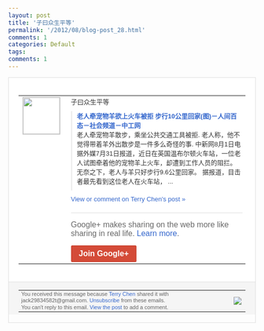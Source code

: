```yaml
---
layout: post
title: '子曰众生平等'
permalink: '/2012/08/blog-post_28.html'
comments: 1
categories: Default
tags: 
comments: 1
---
```

<div style="border:solid 1px #dfdfdf;color:#686868;font:13px Arial"><div style="background-color:#fff;padding:20px;"><table cellpadding="0" cellspacing="0"><tr><td style="padding-right:15px;vertical-align:top"><a href="https://plus.google.com/_/notifications/emlink?emrecipient=110200756825219614165&amp;emid=CIif6tGiirICFQpFcAod4ioAAA&amp;path=%2F108643996575278738906&amp;dt=1346155128205&amp;uob=8"><img height="75" src="https://lh3.googleusercontent.com/-KKRGTyJ5Bl0/AAAAAAAAAAI/AAAAAAAAEEY/jllxqER5dCk/s75-c-k-a/photo.jpg" style="border:solid 1px #cccccc;" width="75"/></a></td><td style="width:578px;color:#333;font:13px Arial;vertical-align:top"><div style="padding-bottom:10px">子曰众生平等</div><div style="margin-bottom:10px;padding-left:10px; border-left:2px solid #EAEAEA"><span style="margin-right:5px"><a href="http://society.workercn.cn/c/2012/08/01/120801151847893752253.html" style="color:#3366CC;text-decoration:none"><span style="font-weight:bold">老人牵宠物羊欲上火车被拒 步行10公里回家(图)－人间百态－社会频<wbr/>道－中工网</span></a><div style="padding-bottom:10px">老人牵宠物羊散步，乘坐公共交通工具被拒. 老人称，他不觉得带着羊外出散步是一件多么<wbr/>奇怪的事. 中新网8月1日电据外媒7月31日报道，近<wbr/>日在英国温布尔顿火车站，一位老人试图牵着<wbr/>他的宠物羊上火车，却遭到工作人员的阻拦。<wbr/>无奈之下，老人与羊只好步行9.6公里回家<wbr/>。 据报道，目击者最先看到这位老人在火车站， ...</div></span></div><a href="https://plus.google.com/_/notifications/emlink?emrecipient=110200756825219614165&amp;emid=CIif6tGiirICFQpFcAod4ioAAA&amp;path=%2F108643996575278738906%2Fposts%2FXvS7uLffZgL%3Fgpinv%3DAMIXal_4AP7S59CQIpkYy0feYj3VmDB-YAGISwPO5a0k6Xc5F4_FoYLiLW9nvqeE9WG9ZL3AQF_WzsYRvDPodjAl-J2Hm09ezu0cmOQBm5k5eU_tT-XGjSM&amp;dt=1346155128205&amp;uob=8" style="color:#3366CC;text-decoration:none">View or comment on Terry Chen's post »</a><div style="margin-top:20px;border-top:solid 1px #dfdfdf"><div style="padding:15px 0;color:#686868;font:16px Arial">Google+ makes sharing on the web more like sharing in real life. <a href="http://www.google.com/+/learnmore/" style="color:#3366CC;text-decoration:none">Learn more</a>.</div><a href="https://plus.google.com/_/notifications/emlink?emrecipient=110200756825219614165&amp;emid=CIif6tGiirICFQpFcAod4ioAAA&amp;path=%2F%3Fgpinv%3DAMIXal_4AP7S59CQIpkYy0feYj3VmDB-YAGISwPO5a0k6Xc5F4_FoYLiLW9nvqeE9WG9ZL3AQF_WzsYRvDPodjAl-J2Hm09ezu0cmOQBm5k5eU_tT-XGjSM&amp;dt=1346155128205&amp;uob=8" style="display:inline-block;padding:7px 15px;background-color:#d44b38; color:#fff;font-size:16px; font-weight:bold;border-radius:2px;-webkit-border-radius:2px; -moz-border-radius:2px;border:solid 1px #c43b28; white-space:nowrap;text-decoration:none">Join Google+</a></div></td></tr></table></div><div style="border-top:solid 1px #dfdfdf;padding:0 20px; background-color:#f5f5f5"><table cellpadding="0" cellspacing="0" style="height:50px"><tbody><tr><td style="vertical-align:middle;width:100%; color:#636363;font:11px Arial; line-height:120%">You received this message because <a href="https://plus.google.com/_/notifications/emlink?emrecipient=110200756825219614165&amp;emid=CIif6tGiirICFQpFcAod4ioAAA&amp;path=%2F108643996575278738906%3Fgpinv%3DAMIXal_4AP7S59CQIpkYy0feYj3VmDB-YAGISwPO5a0k6Xc5F4_FoYLiLW9nvqeE9WG9ZL3AQF_WzsYRvDPodjAl-J2Hm09ezu0cmOQBm5k5eU_tT-XGjSM&amp;dt=1346155128205&amp;uob=8" style="color:#3366CC;text-decoration:none">Terry Chen</a> shared it with jack29834582t@gmail.com. <a href="https://plus.google.com/_/notifications/emlink?emrecipient=110200756825219614165&amp;emid=CIif6tGiirICFQpFcAod4ioAAA&amp;path=%2F_%2Fnonplus%2Femailsettings%3Fgpinv%3DAMIXal_4AP7S59CQIpkYy0feYj3VmDB-YAGISwPO5a0k6Xc5F4_FoYLiLW9nvqeE9WG9ZL3AQF_WzsYRvDPodjAl-J2Hm09ezu0cmOQBm5k5eU_tT-XGjSM%26est%3DADH5u8WiterdshIgAoQU86oO7W-vrcRou6H3UVRNgTSFbUaj8tAVlzfPmivgB1-mF6Yo6SQ4y04fYrjdIv9d2qlQQPK7FHM4GE25oui1vSdE3i9P1a4T2tUYDUEcqpQ6TkAilcpE42JFyvExhRy31aHzlr0vPNMcPw&amp;dt=1346155128205&amp;uob=8" style="color:#3366CC;text-decoration:none">Unsubscribe</a> from these emails.<br/>You can't reply to this email. <a href="https://plus.google.com/_/notifications/emlink?emrecipient=110200756825219614165&amp;emid=CIif6tGiirICFQpFcAod4ioAAA&amp;path=%2F108643996575278738906%2Fposts%2FXvS7uLffZgL%3Fgpinv%3DAMIXal_4AP7S59CQIpkYy0feYj3VmDB-YAGISwPO5a0k6Xc5F4_FoYLiLW9nvqeE9WG9ZL3AQF_WzsYRvDPodjAl-J2Hm09ezu0cmOQBm5k5eU_tT-XGjSM&amp;dt=1346155128205&amp;uob=8" style="color:#3366CC;text-decoration:none">View the post</a> to add a comment.<br/></td><td><img src="https://ssl.gstatic.com/s2/oz/images/notifications/logo/google-plus-6617a72bb36cc548861652780c9e6ff1.png"/></td></tr></tbody></table></div></div>